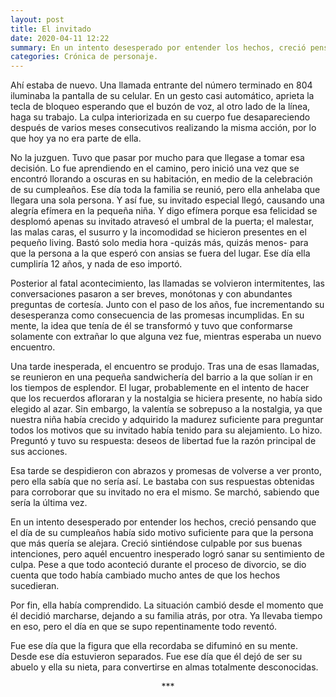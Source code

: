 ```yaml
---
layout: post
title: El invitado
date: 2020-04-11 12:22
summary: En un intento desesperado por entender los hechos, creció pensando que el día de su  cumpleaños había sido motivo suficiente para que la persona que más quería se alejara...
categories: Crónica de personaje.
---
```


Ahí estaba de nuevo. Una llamada entrante del número terminado en 804 iluminaba la  pantalla de su celular. En un gesto casi automático, aprieta la tecla de bloqueo esperando  que el buzón de voz, al otro lado de la línea, haga su trabajo. La culpa interiorizada en su  cuerpo fue desapareciendo después de varios meses consecutivos realizando la misma  acción, por lo que hoy ya no era parte de ella.  

No la juzguen. Tuvo que pasar por mucho para que llegase a tomar esa decisión. Lo fue  aprendiendo en el camino, pero inició una vez que se encontró llorando a oscuras en su  habitación, en medio de la celebración de su cumpleaños. Ese día toda la familia se reunió,  pero ella anhelaba que llegara una sola persona. Y así fue, su invitado especial llegó,  causando una alegría efímera en la pequeña niña. Y digo efímera porque esa felicidad se  desplomó apenas su invitado atravesó el umbral de la puerta; el malestar, las malas caras, el  susurro y la incomodidad se hicieron presentes en el pequeño living. Bastó solo media hora  -quizás más, quizás menos- para que la persona a la que esperó con ansias se fuera del lugar.  Ese día ella cumpliría 12 años, y nada de eso importó.  

Posterior al fatal acontecimiento, las llamadas se volvieron intermitentes, las conversaciones  pasaron a ser breves, monótonas y con abundantes preguntas de cortesía. Junto con el paso  de los años, fue incrementando su desesperanza como consecuencia de las promesas  incumplidas. En su mente, la idea que tenía de él se transformó y tuvo que conformarse  solamente con extrañar lo que alguna vez fue, mientras esperaba un nuevo encuentro.

Una tarde inesperada, el encuentro se produjo. Tras una de esas llamadas, se reunieron en  una pequeña sandwichería del barrio a la que solían ir en los tiempos de esplendor. El lugar,  probablemente en el intento de hacer que los recuerdos afloraran y la nostalgia se hiciera  presente, no había sido elegido al azar. Sin embargo, la valentía se sobrepuso a la nostalgia,  ya que nuestra niña había crecido y adquirido la madurez suficiente para preguntar todos los  motivos que su invitado había tenido para su alejamiento. Lo hizo. Preguntó y tuvo su  respuesta: deseos de libertad fue la razón principal de sus acciones.  

Esa tarde se despidieron con abrazos y promesas de volverse a ver pronto, pero ella sabía  que no sería así. Le bastaba con sus respuestas obtenidas para corroborar que su invitado no  era el mismo. Se marchó, sabiendo que sería la última vez.

En un intento desesperado por entender los hechos, creció pensando que el día de su  cumpleaños había sido motivo suficiente para que la persona que más quería se alejara.  Creció sintiéndose culpable por sus buenas intenciones, pero aquél encuentro inesperado  logró sanar su sentimiento de culpa. Pese a que todo aconteció durante el proceso de  divorcio, se dio cuenta que todo había cambiado mucho antes de que los hechos sucedieran.

Por fin, ella había comprendido. La situación cambió desde el momento que él decidió  marcharse, dejando a su familia atrás, por otra. Ya llevaba tiempo en eso, pero el día en que  se supo repentinamente todo reventó.  

Fue ese día que la figura que ella recordaba se difuminó en su mente. Desde ese día  estuvieron separados. Fue ese día que él dejó de ser su abuelo y ella su nieta, para  convertirse en almas totalmente desconocidas.



<center> *** </center>
